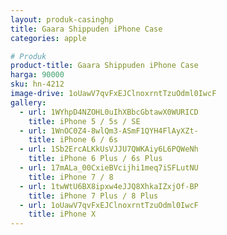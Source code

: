 ```yaml
---
layout: produk-casinghp
title: Gaara Shippuden iPhone Case
categories: apple

# Produk
product-title: Gaara Shippuden iPhone Case
harga: 90000
sku: hn-4212
image-drive: 1oUawV7qvFxEJClnoxrntTzuOdml0IwcF
gallery:
  - url: 1WYhpD4NZOHL0uIhXBbcGbtawX0WURICD
    title: iPhone 5 / 5s / SE
  - url: 1WnOC0Z4-8wlQm3-ASmF1QYH4FlAyXZt-
    title: iPhone 6 / 6s
  - url: 1Sb2ErcALKkUsVJJU7QWKAiy6L6PQWeNh
    title: iPhone 6 Plus / 6s Plus
  - url: 17mALa_00CxieBVcijhi1meq7iSFLutNU
    title: iPhone 7 / 8
  - url: 1twWtU6BX8ipxw4eJJQ8XhkaIZxjOf-BP
    title: iPhone 7 Plus / 8 Plus
  - url: 1oUawV7qvFxEJClnoxrntTzuOdml0IwcF
    title: iPhone X
---
```

